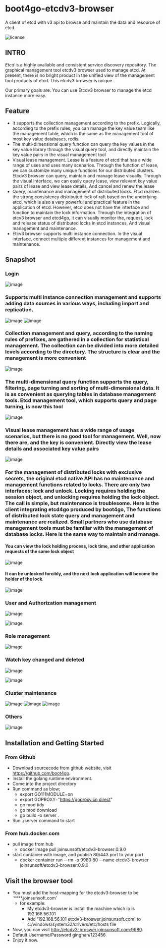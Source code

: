 # boot4go-etcdv3-browser
A client of etcd with v3 api to browse and maintain the data and resource of etcd.

![license](https://img.shields.io/badge/license-Apache--2.0-green.svg)

## INTRO
*Etcd* is a highly available and consistent service discovery repository.  The graphical management tool etcdv3 browser 
used to manage etcd. At present, there is no bright product in the unified view of the management tool 
products of etcd. This etcdv3 browser is unique.

Our primary goals are:
You can use Etcdv3 browser to manage the etcd instance more easy.

## Feature

- It supports the collection management according to the prefix. Logically, according to the prefix rules, you can manage the key value team like the management table, which is the same as the management tool of most key value databases, redis.
- The multi-dimensional query function can query the key values in the key value library through the visual query tool, and directly maintain the key value pairs in the visual management tool
- Visual lease management. Lease is a feature of etcd that has a wide range of uses and uses many scenarios. Through the function of lease, we can customize many unique functions for our distributed clusters. Etcdv3 browser can query, maintain and manage lease visually. Through the visual interface, we can easily query lease, view relevant key value pairs of lease and view lease details, And cancel and renew the lease
- Query, maintenance and management of distributed locks. Etcd realizes the strong consistency distributed lock of raft based on the underlying etcd, which is also a very powerful and practical feature in the application of etcd. However, etcd does not have the interface and function to maintain the lock information. Through the integration of etcv3 browser and etcd4go, it can visually monitor the, request, lock and release status of distributed locks in etcd instances, And visual management and maintenance.
- Etcv3 browser supports multi instance connection. In the visual interface, connect multiple different instances for management and maintenance.

## Snapshot

### Login
![image](https://img-blog.csdnimg.cn/6b559653242f4bf2b0331ca3f4b42cc9.png)

### Supports multi instance connection management and supports adding data sources in various ways, including import and replication.
![image](https://images.gitee.com/uploads/images/2022/0524/103654_e681c5c5_6575697.png)
![image](https://img-blog.csdnimg.cn/a333124c639e42088be8945072a1d691.png)

### Collection management and query, according to the naming rules of prefixes, are gathered in a collection for statistical management. The collection can be divided into more detailed levels according to the directory. The structure is clear and the management is more convenient
![image](https://img-blog.csdnimg.cn/a65da6d5347949fdb58e35c6a58de18f.png)

### The multi-dimensional query function supports the query, filtering, page turning and sorting of multi-dimensional data. It is as convenient as querying tables in database management tools. Etcd management tool, which supports query and page turning, is now this tool
![image](https://img-blog.csdnimg.cn/ebbea99207124e3593799c08ed1109a5.png)

### Visual lease management has a wide range of usage scenarios, but there is no good tool for management. Well, now there are, and the key is convenient. Directly view the lease details and associated key value pairs
![image](https://img-blog.csdnimg.cn/b1834e22e3124944b4c0ea83ed71955f.png)

### For the management of distributed locks with exclusive secrets, the original etcd native API has no maintenance and management functions related to locks. There are only two interfaces: lock and unlock. Locking requires holding the session object, and unlocking requires holding the lock object. The call is simple, but maintenance is troublesome. Here is the client integrating etcd4go produced by boot4go, The functions of distributed lock state query and management and maintenance are realized. Small partners who use database management tools must be familiar with the management of database locks. Here is the same way to maintain and manage.
#### You can view the lock holding process, lock time, and other application requests of the same lock object
![image](https://img-blog.csdnimg.cn/2ebe18d240a04300a3c34c22bae0cb9d.png)

#### It can be unlocked forcibly, and the next lock application will become the holder of the lock.
![image](https://img-blog.csdnimg.cn/facaba3079c04047976ee2f91e452600.png)

### User and Authorization management
![image](https://images.gitee.com/uploads/images/2022/0530/102037_81785dce_6575697.png)

![image](https://images.gitee.com/uploads/images/2022/0530/103309_0d3e2888_6575697.png)

### Role management
![image](https://images.gitee.com/uploads/images/2022/0530/102445_d443126c_6575697.png)

### Watch key changed and deleted
![image](https://images.gitee.com/uploads/images/2022/0530/103621_3226260b_6575697.png)

![image](https://images.gitee.com/uploads/images/2022/0530/104110_5a2d86ed_6575697.png)

### Cluster maintenance
![image](https://images.gitee.com/uploads/images/2022/0530/104310_dd026822_6575697.png)
![image](https://images.gitee.com/uploads/images/2022/0530/104343_11e0da56_6575697.png)
![image](https://images.gitee.com/uploads/images/2022/0530/104416_d1c69151_6575697.png)


### Others
![image](https://images.gitee.com/uploads/images/2022/0524/104248_dc1731a9_6575697.png)

## Installation and Getting Started

### From Github
- Download sourcecode from github website, visit https://github.com/boot4go.
- Install the golang runtime environment.
- Come into the project directory
- Run command as blow;
  - export GO111MODULE=on 
  - export GOPROXY="https://goproxy.cn,direct"
  - go mod tidy
  - go mod download
  - go build -o server .
- Run ./server command to start

### From hub.docker.com
- pull image from hub
  - docker image pull joinsunsoft/etcdv3-browser:0.9.0
- start container with image, and publish 80/443 port to your port
  - docker container run --rm -p 9980:80 --name etcdv3-browser joinsunsoft/etcdv3-browser:0.9.0

## Visit the browser tool
- You must add the host-mapping for the etcdv3-browser to be '****.joinsunsoft.com'
  - for example: 
    - My etcdv3-browser is install the machine which ip is 192.168.56.101
    - Add '192.168.56.101    etcdv3-broswer.joinsunsoft.com' to c:/windows/system32/drivers/etc/hosts file  
- Now, you can visit http://etcdv3-broswer.joinsunsoft.com:9980.
- Default Username/Password ginghan/123456
- Enjoy it now.